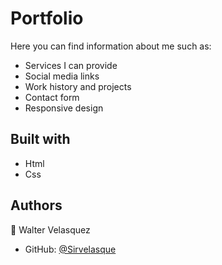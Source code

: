 # Portfolio
Here you can find information about me such as:
- Services I can provide
- Social media links
- Work history and projects
- Contact form
- Responsive design
## Built with
- Html
- Css
## Authors

👤 Walter Velasquez

- GitHub: [@Sirvelasque](https://github.com/Sirvelasque)
